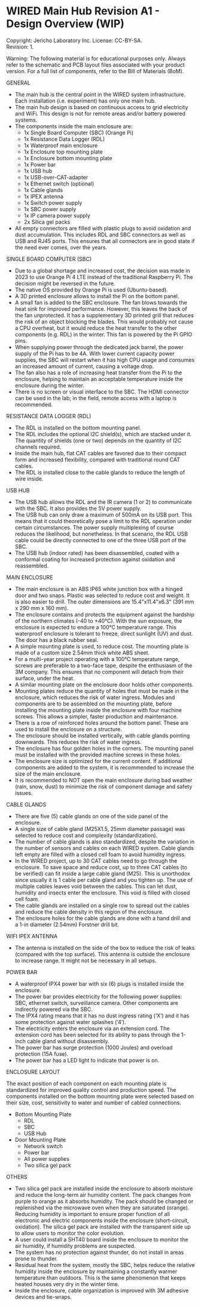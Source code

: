 **WIRED Main Hub Revision A1 - Design Overview (WIP)**  
=======================================
Copyright: Jericho Laboratory Inc. License: CC-BY-SA.  
Revision: 1.  

Warning: The following material is for educational purposes only. Always refer to the schematic and PCB layout files associated with your product version. For a full list of components, refer to the Bill of Materials (BoM).

GENERAL

- The main hub is the central point in the WIRED system infrastructure. Each installation (i.e. experiment) has only one main hub.
- The main hub design is based on continuous access to grid electricity and WiFi. This design is not for remote areas and/or battery powered systems.
- The components inside the main enclosure are:
  - 1x Single Board Computer (SBC) (Orange Pi)
  - 1x Resistance Data Logger (RDL)
  - 1x Waterproof main enclosure
  - 1x Enclosure top mounting plate
  - 1x Enclosure bottom mounting plate
  - 1x Power bar
  - 1x USB hub
  - 1x USB-over-CAT-adapter
  - 1x Ethernet switch (optional)
  - 1x Cable glands
  - 1x IPEX antenna
  - 1x Switch power supply
  - 1x SBC power supply
  - 1x IP camera power supply
  - 2x Silica gel packs
- All empty connectors are filled with plastic plugs to avoid oxidation and dust accumulation. This includes RDL and SBC connectors as well as USB and RJ45 ports. This ensures that all connectors are in good state if the need ever comes, over the years.

SINGLE BOARD COMPUTER (SBC)

- Due to a global shortage and increased cost, the decision was made in 2023 to use Orange Pi 4 LTE instead of the traditional Raspberry Pi. The decision might be reversed in the future.
- The native OS provided by Orange Pi is used (Ubuntu-based).
- A 3D printed enclosure allows to install the Pi on the bottom panel.
- A small fan is added to the SBC enclosure. The fan blows towards the heat sink for improved performance. However, this leaves the back of the fan unprotected. It has a supplementary 3D printed grill that reduces the risk of an object blocking the blades. This would probably not cause a CPU overheat, but it would reduce the heat transfer to the other components (e.g. RDL) in the winter. This fan is powered by the Pi GPIO pins.
- When supplying power through the dedicated jack barrel, the power supply of the Pi has to be 4A. With lower current capacity power supplies, the SBC will restart when it has high CPU usage and consumes an increased amount of current, causing a voltage drop.
- The fan also has a role of increasing heat transfer from the Pi to the enclosure, helping to maintain an acceptable temperature inside the enclosure during the winter.
- There is no screen or visual interface to the SBC. The HDMI connector can be used in the lab; in the field, remote access with a laptop is recommended.

RESISTANCE DATA LOGGER (RDL)

- The RDL is installed on the bottom mounting panel.
- The RDL includes the optional I2C shield(s), which are stacked under it. The quantity of shields (one or two) depends on the quantity of I2C channels required.
- Inside the main hub, flat CAT cables are favored due to their compact form and increased flexibility, compared with traditional round CAT cables.
- The RDL is installed close to the cable glands to reduce the length of wire inside.

USB HUB

- The USB hub allows the RDL and the IR camera (1 or 2) to communicate with the SBC. It also provides the 5V power supply.
- The USB hub can only draw a maximum of 500mA on its USB port. This means that it could theoretically pose a limit to the RDL operation under certain circumstances. The power supply multiplexing of course reduces the likelihood, but nonetheless. In that scenario, the RDL USB cable could be directly connected to one of the three USB port of the SBC.
- The USB hub (indoor rated) has been disassembled, coated with a conformal coating for increased protection against oxidation and reassembled.

MAIN ENCLOSURE

- The main enclosure is an ABS IP65 white junction box with a hinged door and two snaps. Plastic was selected to reduce cost and weight. It is also easier to drill. The outer dimensions are 15.4"x11.4"x6.3" (391 mm x 290 mm x 160 mm).
- The enclosure contains and protects the equipment against the hardship of the northern climates (-40 to +40°C). With the sun exposure, the enclosure is expected to endure a 100°C temperature range. This waterproof enclosure is tolerant to freeze, direct sunlight (UV) and dust. The door has a black rubber seal.
- A simple mounting plate is used, to reduce cost. The mounting plate is made of a custom size 2.54mm thick white ABS sheet.
- For a multi-year project operating with a 100°C temperature range, screws are preferable to a two-face tape, despite the enthusiasm of the 3M company. This ensures that no component will detach from their surface, under the heat.
- A similar mounting plate on the enclosure door holds other components.
- Mounting plates reduce the quantity of holes that must be made in the enclosure, which reduces the risk of water ingress. Modules and components are to be assembled on the mounting plate, before installing the mounting plate inside the enclosure with four machine screws. This allows a simpler, faster production and maintenance.
- There is a row of reinforced holes around the bottom panel. These are used to install the enclosure on a structure.
- The enclosure should be installed vertically, with cable glands pointing downwards. This reduces the risk of water ingress.
- The enclosure has four golden holes in the corners. The mounting panel must be installed with the provided machine screws in these holes.
- The enclosure size is optimized for the current content. If additional components are added to the system, it is recommended to increase the size of the main enclosure.
- It is recommended to NOT open the main enclosure during bad weather (rain, snow, dust) to minimize the risk of component damage and safety issues.

CABLE GLANDS

- There are five (5) cable glands on one of the side panel of the enclosure.
- A single size of cable gland (M25X1.5, 25mm diameter passage) was selected to reduce cost and complexity (standardization).
- The number of cable glands is also standardized, despite the variation in the number of sensors and cables on each WIRED system. Cable glands left empty are filled with a closed cell foam to avoid humidity ingress.
- In the WIRED project, up to 30 CAT cables need to go through the enclosure. To save space and reduce cost, up to three CAT cables (to be verified) can fit inside a large cable gland (M25). This is unorthodox since usually it is 1 cable per cable gland and you tighten up. The use of multiple cables leaves void between the cables. This can let dust, humidity and insects enter the enclosure. This void is filled with closed cell foam.
- The cable glands are installed on a single row to spread out the cables and reduce the cable density in this region of the enclosure.
- The enclosure holes for the cable glands are done with a hand drill and a 1-in diameter (2.54mm) Forstner drill bit.

WIFI IPEX ANTENNA

- The antenna is installed on the side of the box to reduce the risk of leaks (compared with the top surface). This antenna is outside the enclosure to increase range. It might not be necessary in all setups.

POWER BAR

- A waterproof IPX4 power bar with six (6) plugs is installed inside the enclosure.
- The power bar provides electricity for the following power supplies: SBC, ethernet switch, surveillance camera. Other components are indirectly powered via the SBC.
- The IPX4 rating means that it has no dust ingress rating (‘X’) and it has some protection against water splashes (‘4’).
- The electricity enters the enclosure via an extension cord. The extension cord has been selected for its ability to pass through the 1-inch cable gland without disassembly.
- The power bar has surge protection (1000 Joules) and overload protection (15A fuse).
- The power bar has a LED light to indicate that power is on.

ENCLOSURE LAYOUT

The exact position of each component on each mounting plate is standardized for improved quality control and production speed. The components installed on the bottom mounting plate were selected based on their size, cost, sensitivity to water and number of cabled connections.

- Bottom Mounting Plate
  - RDL
  - SBC
  - USB Hub
- Door Mounting Plate
  - Network switch
  - Power bar
  - All power supplies
  - Two silica gel pack

OTHERS

- Two silica gel pack are installed inside the enclosure to absorb moisture and reduce the long-term air humidity content. The pack changes from purple to orange as it absorbs humidity. The pack should be changed or replenished via the microwave oven when they are saturated (orange). Reducing humidity is important to ensure proper function of all electronic and electric components inside the enclosure (short-circuit, oxidation). The silica gel pack are installed with the transparent side up to allow users to monitor the color evolution.
- A user could install a SHT40 board inside the enclosure to monitor the air humidity, if humidity problems are suspected.
- The system has no protection against thunder, do not install in areas prone to thunder.
- Residual heat from the system, mostly the SBC, helps reduce the relative humidity inside the enclosure by maintaining a constantly warmer temperature than outdoors. This is the same phenomenon that keeps heated houses very dry in the winter time.
- Inside the enclosure, cable organization is improved with 3M adhesive devices and tie-wraps.
